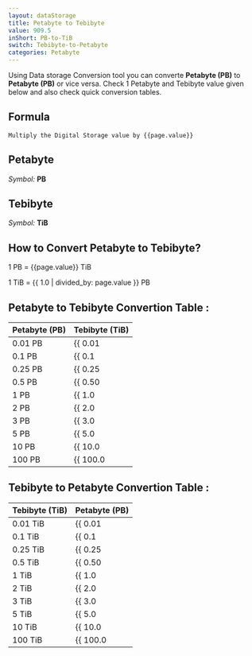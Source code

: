 ```yaml
---
layout: dataStorage
title: Petabyte to Tebibyte
value: 909.5
inShort: PB-to-TiB
switch: Tebibyte-to-Petabyte
categories: Petabyte
---
```


Using Data storage Conversion tool you can converte **Petabyte (PB)** to **Petabyte (PB)** or vice versa. Check 1 Petabyte and Tebibyte value given below and also check quick conversion tables.

## Formula
`Multiply the Digital Storage value by {{page.value}}`

## Petabyte
*Symbol:* **PB**

## Tebibyte
*Symbol:* **TiB**

## How to Convert Petabyte to Tebibyte?

1 PB = {{page.value}} TiB

1 TiB = {{ 1.0 | divided_by: page.value }} PB


## Petabyte to Tebibyte Convertion Table :

| Petabyte (PB) | Tebibyte (TiB) |
| ---- | ---- |
| 0.01 PB | {{ 0.01 | times: page.value }} TiB |
| 0.1 PB | {{ 0.1 | times: page.value }} TiB |
| 0.25 PB | {{ 0.25 | times: page.value }} TiB |
| 0.5 PB | {{ 0.50 | times: page.value }} TiB |
| 1 PB | {{ 1.0 | times: page.value }} TiB |
| 2 PB | {{ 2.0 | times: page.value }} TiB |
| 3 PB | {{ 3.0 | times: page.value }} TiB |
| 5 PB | {{ 5.0 | times: page.value }} TiB |
| 10 PB | {{ 10.0 | times: page.value }} TiB |
| 100 PB | {{ 100.0 | times: page.value }} TiB |

## Tebibyte to Petabyte Convertion Table :

| Tebibyte (TiB) | Petabyte (PB) |
| ---- | ---- |
| 0.01 TiB | {{ 0.01 | divided_by: page.value }} PB |
| 0.1 TiB | {{ 0.1 | divided_by: page.value }} PB |
| 0.25 TiB | {{ 0.25 | divided_by: page.value }} PB |
| 0.5 TiB | {{ 0.50 | divided_by: page.value }} PB |
| 1 TiB | {{ 1.0 | divided_by: page.value }} PB |
| 2 TiB | {{ 2.0 | divided_by: page.value }} PB |
| 3 TiB | {{ 3.0 | divided_by: page.value }} PB |
| 5 TiB | {{ 5.0 | divided_by: page.value }} PB |
| 10 TiB | {{ 10.0 | divided_by: page.value }} PB |
| 100 TiB | {{ 100.0 | divided_by: page.value }} PB |


<script>
document.getElementById('selectInput')[20].selected = true
document.getElementById('selectOutput')[17].selected = true
</script>
